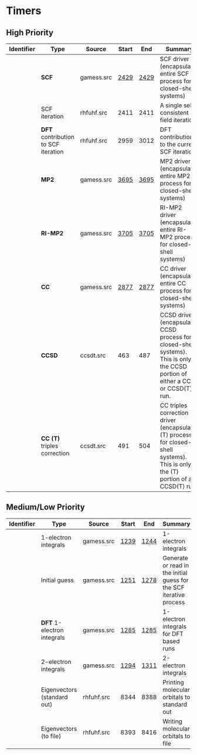 # Timers

## High Priority

|Identifier|Type|Source|Start|End|Summary|Priority|
|---|---|---|---|---|---|---|
||**SCF**|gamess.src|[2429](https://github.com/gms-bbg/gamess/blob/f7684921b1227d8a3debd5ae7d0455c612c06489/source/gamess.src#L2429)|[2429](https://github.com/gms-bbg/gamess/blob/f7684921b1227d8a3debd5ae7d0455c612c06489/source/gamess.src#L2429)|SCF driver (encapsulates entire SCF process for closed-shell systems)|**High**|
||SCF iteration|rhfuhf.src|2411|2411|A single self-consistent field iteration|**High**|
||**DFT** contribution to SCF iteration|rhfuhf.src|2959|3012|DFT contribution to the current SCF iteration|**High**|
||**MP2**|gamess.src|[3695](https://github.com/gms-bbg/gamess/blob/f7684921b1227d8a3debd5ae7d0455c612c06489/source/gamess.src#L3695)|[3695](https://github.com/gms-bbg/gamess/blob/f7684921b1227d8a3debd5ae7d0455c612c06489/source/gamess.src#L3695)|MP2 driver (encapsulates entire MP2 process for closed-shell systems)|**High**|
||**RI-MP2**|gamess.src|[3705](https://github.com/gms-bbg/gamess/blob/f7684921b1227d8a3debd5ae7d0455c612c06489/source/gamess.src#L3705)|[3705](https://github.com/gms-bbg/gamess/blob/f7684921b1227d8a3debd5ae7d0455c612c06489/source/gamess.src#L3705)|RI-MP2 driver (encapsulates entire RI-MP2 process for closed-shell systems)|**High**|
||**CC**|gamess.src|[2877](https://github.com/gms-bbg/gamess/blob/f7684921b1227d8a3debd5ae7d0455c612c06489/source/gamess.src#L2877)|[2877](https://github.com/gms-bbg/gamess/blob/f7684921b1227d8a3debd5ae7d0455c612c06489/source/gamess.src#L2877)|CC driver (encapsulates entire CC process for closed-shell systems)|**High**|
||**CCSD** |ccsdt.src|463|487|CCSD driver (encapsulates CCSD process for closed-shell systems).  This is only the CCSD portion of either a CCSD or CCSD(T) run.|**High**|
||**CC (T)** triples correction|ccsdt.src|491|504|CC triples correction driver (encapsulates (T) process for closed-shell systems). This is only the (T) portion of a CCSD(T) run.|**High**|

## Medium/Low Priority

|Identifier|Type|Source|Start|End|Summary|Priority|
|---|---|---|---|---|---|---|
||1-electron integrals|gamess.src|[1239](https://github.com/gms-bbg/gamess/blob/f7684921b1227d8a3debd5ae7d0455c612c06489/source/gamess.src#L1239-L1244)|[1244](https://github.com/gms-bbg/gamess/blob/f7684921b1227d8a3debd5ae7d0455c612c06489/source/gamess.src#L1239-L1244)|1-electron integrals|Medium|
||Initial guess	|gamess.src|[1251](https://github.com/gms-bbg/gamess/blob/f7684921b1227d8a3debd5ae7d0455c612c06489/source/gamess.src#L1251-L1278)|[1278](https://github.com/gms-bbg/gamess/blob/f7684921b1227d8a3debd5ae7d0455c612c06489/source/gamess.src#L1251-L1278)|Generate or read in the initial guess for the SCF iterative process|Medium|
||**DFT** 1-electron integrals|gamess.src|[1285](https://github.com/gms-bbg/gamess/blob/f7684921b1227d8a3debd5ae7d0455c612c06489/source/gamess.src#L1285)|[1285](https://github.com/gms-bbg/gamess/blob/f7684921b1227d8a3debd5ae7d0455c612c06489/source/gamess.src#L1285)|1-electron integrals for DFT based runs|Medium|
||2-electron integrals|gamess.src|[1294](https://github.com/gms-bbg/gamess/blob/f7684921b1227d8a3debd5ae7d0455c612c06489/source/gamess.src#L1294-L1311)|[1311](https://github.com/gms-bbg/gamess/blob/f7684921b1227d8a3debd5ae7d0455c612c06489/source/gamess.src#L1294-L1311)|2-electron integrals|Medium|
||Eigenvectors (standard out)|rhfuhf.src|8344|8388|Printing molecular orbitals to standard out|Low|
||Eigenvectors (to file)|rhfuhf.src|8393|8416|Writing molecular orbitals to file|Low|
